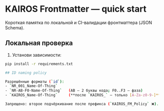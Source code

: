 # KAIROS Frontmatter — quick start

Короткая памятка по локальной и CI-валидации фронтматтера (JSON Schema).

## Локальная проверка

1) Установи зависимости:
```bash
pip install -r requirements.txt

## ID naming policy

Разрешённые форматы (`id`):
- `NR_001_Name-Of-Thing`
- `NR-AB-F0-Name-Of-Thing`   (AB — 2 буквы кода; F0..F3 — фаза)
- `KAIROS_Name-Of-Thing`     (**после `KAIROS_` — только [A-Za-z0-9-]**)

Запрещено: второе подчёркивание после префикса (`KAIROS_FM_Policy` ❌).
